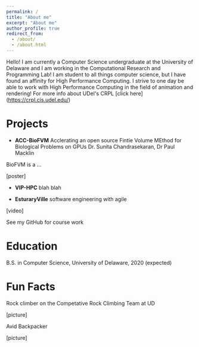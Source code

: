 ```yaml
---
permalink: /
title: "About me"
excerpt: "About me"
author_profile: true
redirect_from: 
  - /about/
  - /about.html
---
```


Hello! I am currently a Computer Science undergraduate at the University of Delaware and I am working in the Computational Research and Programming Lab! I am student to all things computer science, but I have found an affinity for High Performance Computing. I strive to one day be able to work with High Performance Computing in the field of animation and rendering! For more info about UDel's CRPL [click here] (https://crpl.cis.udel.edu/)

Projects
======
  * **ACC-BioFVM**
  Acclerating an open source Fintie Volume MEthod for Biological Problems on GPUs
  Dr. Sunita Chandrasekaran, Dr Paul Macklin
  
  BioFVM is a ...
  
  [poster]
  
  * **VIP-HPC**
  blah blah
  
  
  * **EsturaryVille**
  software engineering with agile
  
  [video]
  
  See my GitHub for course work
  
  Education
  ======
  
  B.S. in Computer Science, University of Delaware, 2020 (expected)
  
  Fun Facts
  ======
  Rock climber on the Competative Rock Climbing Team at UD
  
  [picture]

  Avid Backpacker 
  
  [picture]

